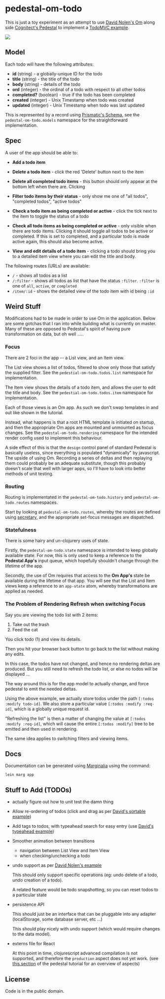 # pedestal-om-todo

This is just a toy experiment as an attempt to use [David Nolen's Om](https://github.com/swannodette/om) along side [Cognitect's Pedestal](https://github.com/pedestal/pedestal) to implement a [TodoMVC example](http://todomvc.com).

![](https://raw.github.com/TanYewWei/pedestal-om-todo/images/preview-0.png)

## Model

Each todo will have the following attributes:

* **id** (string) - a globally-unique ID for the todo
* **title** (string) - the title of the todo
* **body** (string) - details of the todo
* **ord** (integer) - the ordinal of a todo with respect to all other todos
* **completed?** (boolean) - true if the todo has been completed
* **created** (integer) - Unix Timestamp when todo was created
* **updated** (integer) - Unix Timestamp when todo was last updated

This is represented by a record using [Prismatic's Schema](https://github.com/prismatic/schema), see the `pedestal-om-todo.models` namespace for the straightforward implementation.

## Spec

A user of the app should be able to:

* **Add a todo item**

* **Delete a todo item** - click the red 'Delete' button next to the item

* **Delete all completed todo items** - this button should only appear at the bottom left when there are. Clicking

* **Filter todo items by their status** - only show me one of "all todos", "completed todos", "active todos"

* **Check a todo item as being completed or active** - click the tick next to the item to toggle the status of a todo

* **Check all todo items as being completed or active** - only visible when there are todo items. Clicking it should toggle all todos to be active or completed. If this is set to completed, and a particular todo is made active again, this should also become active.

* **View and edit details of a todo item** - clicking a todo should bring you to a detailed item view where you can edit the title and body.

The following routes (URLs) are available:

* `/` - shows all todos as a list
* `/:filter` - shows all todos as list that have the status `:filter`. `:filter` is one of `all`, `active`, or `completed`
* `/item/:id` - shows the detailed view of the todo item with id being `:id`

## Weird Stuff

Modifications had to be made in order to use Om in the application. Below are some gotchas that I ran into while building what is currently on master. Many of these are opposed to Pedestal's spirit of having pure transformation on data, but oh well .....

### Focus

There are 2 foci in the app -- a List view, and an Item view.

The List view shows a list of todos, filtered to show only those that satisfy the supplied filter. See the `pedestial-om-todo.todos.list` namespace for implementation.

The Item view shows the details of a todo item, and allows the user to edit the title and body. See the `pedestial-om-todo.todos.item` namespace for implementation.

Each of those views is an Om app. As such we don't swap templates in and out like shown in the tutorial.

Instead, what happens is that a root HTML template is initiated on startup, and then the appropriate Om apps are mounted and unmounted as focus changes. See the `pedestal-om-todo.rendering` namespace for the intended render config used to implement this behaviour.

A side effect of this is that the `design` control panel of standard Pedestal is basically useless, since everything is populated "dynamically" by javascript. The upside of using Om. Recording a series of deltas and then replaying them could probably be an adequate substitute, though this probably doesn't scale that well with larger apps, so I'll have to look into better methods of unit testing.

### Routing

Routing is implementated in the `pedestal-om-todo.history` and `pedestal-om-todo.routes` namespaces.

Start by looking at `pedestal-om-todo.routes`, whereby the routes are defined using [secretary](https://github.com/gf3/secretary), and the appropriate set-focus messages are dispatched.

### Statefulness

There is some hairy and un-clojurery uses of state.

Firstly, the `pedestal-om-todo.state` namespace is intended to keep globally available state. For now, this is only used to keep a reference to the **Pedestal App's** input queue, which hopefully shouldn't change through the lifetime of the app.

Secondly, the use of Om requires that access to the **Om App's** state be available during the lifetime of that app. You will see that the List and Item views keep a reference to an `app-state` atom, whereby transformations are applied as needed.

### The Problem of Rendering Refresh when switching Focus

Say you are viewing the todo list with 2 items:

1. Take out the trash
2. Feed the cat

You click todo (1) and view its details.

Then you hit your browser back button to go back to the list without making any edits.

In this case, the todos have not changed, and hence no rendering deltas are produced. But you still need to refresh the todo list, or else no todos will be displayed ...

The way around this is for the app model to actually change, and force pedestal to emit the needed deltas.

Using the above example, we actually store todos under the path `[:todos :modify todo-id]`. We also store a particular value `[:todos :modify :req-id]`, which is a globally unique request id.

"Refreshing the list" is then a matter of changing the value at `[:todos :modify :req-id]`, which will cause the entire `[:todos :modify]` tree to be emitted and then used in rendering.

The same idea applies to switching filters and viewing items.

## Docs

Documentation can be generated using [Marginalia](https://github.com/gdeer81/marginalia) using the command:

```
lein marg app
```

## Stuff to Add (TODOs)

* actually figure out how to unit test the damn thing

* Allow re-ordering of todos (click and drag as per [David's sortable example](https://github.com/swannodette/om/blob/master/examples/sortable/src/core.cljs))

* Add tags to todos, with typeahead search for easy entry (use [David's typeahead example](https://github.com/swannodette/om/blob/master/examples/typeahead/src/core.cljs))

* Smoother animation between transitions

    * navigation between List View and Item View
    * when checking/unchecking a todo

* undo support as per [David Nolen's example](http://swannodette.github.io/todomvc/labs/architecture-examples/om-undo/index.html)

    This should only support specific operations (eg: undo delete of a todo, undo creation of a todo).

    A related feature would be todo snapshotting, so you can reset todos to a particular state

* persistence API

    This should just be an interface that can be pluggable into any adapter (localStorage, some database server, etc ...)

    This should play nicely with undo support (which would require changes to the data model).

* externs file for React

    At this point in time, clojurescript advanced compilation is not supported, and therefore the `production` aspect does not yet work. (see [this section](https://github.com/pedestal/app-tutorial/wiki/Aspects) of the pedestal tutorial for an overview of aspects)

## License

Code is in the public domain.
